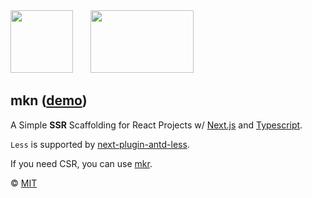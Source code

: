 <div>
  <img
    src="https://raw.githubusercontent.com/SolidZORO/mkn/master/public/favicons/logo.svg"
    width="100"
    height="100"
  />
  <img
    src="https://raw.githubusercontent.com/SolidZORO/mkn/master/public/favicons/logo.svg"
    width="20"
    height="0"
  />
  <img
    src="https://raw.githubusercontent.com/SolidZORO/mkn/master/public/favicons/logonextjs.svg"
    width="165"
    height="100"
  />
</div>





## mkn ([demo](https://mkn.vercel.app/))

A Simple **SSR** Scaffolding for React Projects w/ [Next.js](https://nextjs.org/) and [Typescript](https://www.typescriptlang.org/).

`Less` is supported by [next-plugin-antd-less](https://github.com/SolidZORO/next-plugin-antd-less).


If you need CSR, you can use [mkr](https://github.com/SolidZORO/mkr).

© [MIT](https://github.com/SolidZORO/mkn/blob/master/LICENSE)

